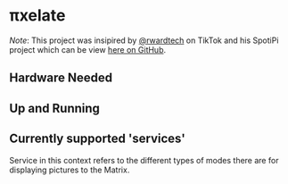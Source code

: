 # πxelate

*Note*: This project was insipired by [@rwardtech](https://www.tiktok.com/@rwardtech) on TikTok and his SpotiPi project which can be view [here on GitHub](https://github.com/ryanwa18/spotipi).


## Hardware Needed


## Up and Running


## Currently supported 'services'

Service in this context refers to the different types of modes there are for displaying pictures to the Matrix.
